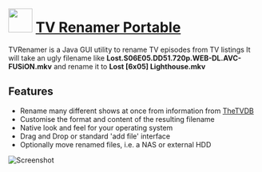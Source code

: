 # <img src="https://cdn.rawgit.com/JourneyOver/chocolatey-packages/0b9b1e2b8be77cc100c19ad2dff40758670d18f2/icons/tvrenamer.png" width="48" height="48"/> [TV Renamer Portable](https://chocolatey.org/packages/tvrenamer.portable)

TVRenamer is a Java GUI utility to rename TV episodes from TV listings
It will take an ugly filename like **Lost.S06E05.DD51.720p.WEB-DL.AVC-FUSiON.mkv** and rename it to **Lost [6x05] Lighthouse.mkv**

## Features
* Rename many different shows at once from information from [TheTVDB](http://thetvdb.com/)
* Customise the format and content of the resulting filename
* Native look and feel for your operating system
* Drag and Drop or standard 'add file' interface
* Optionally move renamed files, i.e. a NAS or external HDD

![Screenshot](https://raw.githubusercontent.com/JourneyOver/chocolatey-packages/master/readme_imgs/tvrenamer.png)
